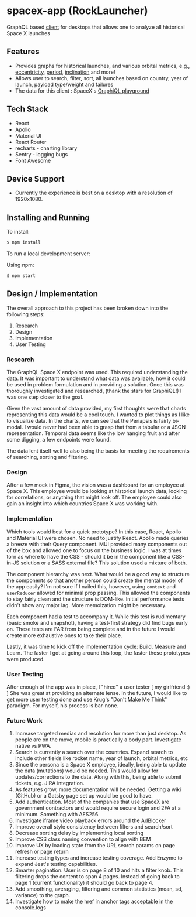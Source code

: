 # spacex-app (RockLauncher)

GraphQL based [client](https://rocklauncher.vimalshah77.now.sh) for desktops that allows one to analyze all historical Space X launches

## Features

- Provides graphs for historical launches, and various orbital metrics, e.g., [eccentricity](https://rocklauncher.vimalshah77.now.sh/launches-over-time#eccentricity), [period](https://rocklauncher.vimalshah77.now.sh/launches-over-time#period), [inclination](https://rocklauncher.vimalshah77.now.sh/launches-over-time#inclination)  and more!
- Allows user to search, filter, sort, all launches based on country, year of launch, payload type/weight and failures
- The data for this client : SpaceX's [GraphiQL playground](https://api.spacex.land/graphql)

## Tech Stack
- React
- Apollo 
- Material UI 
- React Router
- recharts - charting library
- Sentry - logging bugs
- Font Awesome

## Device Support

- Currently the experience is best on a desktop with a resolution of 1920x1080.

## Installing and Running

To install: 

```bash
$ npm install
```

To run a local development server:

Using npm:

```bash
$ npm start
```

## Design / Implementation

The overall approach to this project has been broken down into the following steps:

1. Research
2. Design
3. Implementation
4. User Testing

### Research

The GraphQL Space X endpoint was used. This required understanding the data. It was important to understand what data was available, how it could be used in problem formulation and in providing a solution. Once this was thoroughly investigated and researched, (thank the stars for GraphiQL!) I was one step closer to the goal.

Given the vast amount of data provided, my first thoughts were that charts representing this data would be a cool touch. I wanted to plot things as I like to visualize data. In the charts, we can see that the Periapsis is fairly bi-modal. I would never had been able to grasp that from a tabular or a JSON representation. Temporal data seems like the low hanging fruit and after some digging, a few endpoints were found.

The data lent itself well to also being the basis for meeting the requirements of searching, sorting and filtering.

### Design

After a few mock in Figma, the vision was a dashboard for an employee at Space X. This employee would be looking at historical launch data, looking for correlations, or anything that might look off. The employee could also gain an insight into which countries Space X was working with. 

### Implementation

Which tools would best for a quick prototype? In this case, React, Apollo and Material UI were chosen. No need to justify React. Apollo made queries a breeze with their Query component. MUI provided many components out of the box and allowed one to focus on the business logic. I was at times torn as where to have the CSS - should it be in the component like a CSS-in-JS solution or a SASS external file? This solution used a mixture of both.

The component hierarchy was next. What would be a good way to structure the components so that another person could create the mental model of the app easily? I'm not sure if I nailed this, however, using `context` and `userReducer` allowed for minimal prop passing. This allowed the components to stay fairly clean and the structure is DOM-like. Initial performance tests didn't show any major lag. More memoization might be necessary.

Each component had a test to accompany it. While this test is rudimentary (basic smoke and snapshot), having a test-first strategy did find bugs early on. These tests are FAR from being complete and in the future I would create more exhaustive ones to take their place.  

Lastly, it was time to kick off the implementation cycle: Build, Measure and Learn. The faster I got at going around this loop, the faster these prototypes were produced.

### User Testing

After enough of the app was in place, I "hired" a user tester [ my girlfriend :) ] She was great at providing an alternate lense. In the future, I would like to get more user testing done and use Krug's "Don't Make Me Think" paradigm. For myself, his process is bar-none.

### Future Work

1. Increase targeted medias and resolution for more than just desktop. As people are on the move, mobile is practically a body part. Investigate native vs PWA.
2. Search is currently a search over the countries. Expand search to include other fields like rocket name, year of launch, orbital metrics, etc
3. Since the persona is a Space X employee, ideally, being able to update the data (mutations) would be needed. This would allow for updates/corrections to the data. Along with this, being able to submit tickets, e.g. JIRA integration.
4. As features grow, more documentation will be needed. Getting a wiki (GitHub) or a Gatsby page set up would be good to have.
5. Add authentication. Most of the companies that use SpaceX are government contractors and would require secure login and 2FA at a minimum. Something with AES256.
6. Investigate iframe video playback errors around the AdBlocker 
7. Improve overall style consistency between filters and search/sort
8. Decrease sorting delay by implementing local sorting
9. Improve CSS class naming convention to align with BEM
10. Improve UX by loading state from the URL search params on page refresh or page return
11. Increase testing types and increase testing coverage. Add Enzyme to expand Jest's testing capabilities.
12. Smarter pagination. User is on page 8 of 10 and hits a filter knob. This filtering drops the content to span 4 pages. Instead of going back to page 1 (current functionality) it should go back to page 4.
13. Add smoothing, averaging, filtering and common statistics (mean, sd, variance) to the graph.
14. Investigate how to make the href in anchor tags acceptable in the console.logs
